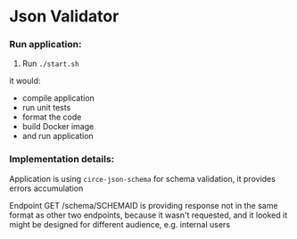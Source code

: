 # Json Validator

### Run application:

1. Run `./start.sh`

it would:
* compile application
* run unit tests
* format the code
* build Docker image
* and run application

### Implementation details:
Application is using `circe-json-schema` for schema validation, it provides errors accumulation

Endpoint GET /schema/SCHEMAID is providing response not in the same format as other two endpoints, because it wasn't requested, and it looked it might be designed for different audience, e.g. internal users 